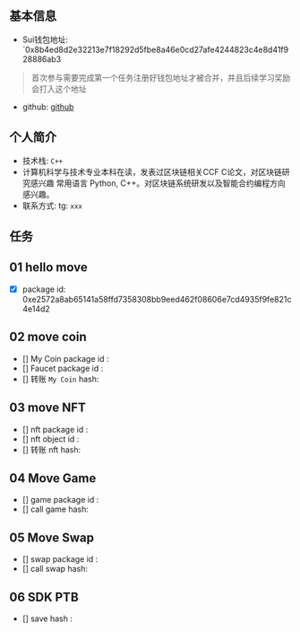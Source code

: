 ## 基本信息
- Sui钱包地址: `0x8b4ed8d2e32213e7f18292d5fbe8a46e0cd27afe4244823c4e8d41f928886ab3
> 首次参与需要完成第一个任务注册好钱包地址才被合并，并且后续学习奖励会打入这个地址
- github: [github](https://github.com/cs-w0r1d/letsmove)

## 个人简介
- 技术栈: `C++`
- 计算机科学与技术专业本科在读，发表过区块链相关CCF C论文，对区块链研究感兴趣
  常用语言 Python, C++。对区块链系统研发以及智能合约编程方向感兴趣。
- 联系方式: tg: `xxx` 

## 任务

##   01 hello move  
- [x] package id: 0xe2572a8ab65141a58ffd7358308bb9eed462f08606e7cd4935f9fe821c4e14d2

##   02 move coin
- [] My Coin package id : 
- [] Faucet package id : 
- [] 转账 `My Coin` hash:

##   03 move NFT
- [] nft package id :
- [] nft object id : 
- [] 转账 nft  hash:

##   04 Move Game
- [] game package id :
- [] call game hash:

##   05 Move Swap
- [] swap package id :
- [] call swap hash:

##   06 SDK PTB
- [] save hash :

